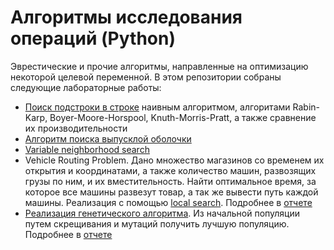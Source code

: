 # Алгоритмы исследования операций (Python)
Эврестические и прочие алгоритмы, направленные на оптимизацию некоторой целевой переменной.
В этом репозитории собраны следующие лабораторные работы:
* [Поиск подстроки в строке](./aio_string.ipynb) наивным алгоритмом, алгоритами Rabin-Karp, Boyer-Moore-Horspool, Knuth-Morris-Pratt, а также сравнение их производительности
* [Алгоритм поиска выпусклой оболочки](./quickhull.ipynb)
* [Variable neighborhood search](./Variable_neighborhood_search/VNS.ipynb)
* Vehicle Routing Problem. Дано множество магазинов со временем их открытия и координатами, а также количество машин, развозящих грузы по ним, и их вместительность. Найти оптимальное время, за которое все машины развезут товар, а так же вывести путь каждой машины. Реализация с помощью [local search](./Vehicle_routing_problem/VRP_ILS.ipynb). Подробнее в [отчете](./Vehicle_routing_problem/READ_ME.txt)
* [Реализация генетического алгоритма](./Genetic_algorithm/Genetic_algorithm.ipynb). Из начальной популяции путем скрещивания и мутаций получить лучшую популяцию. Подробнее в [отчете](./Genetic_algorithm/Generic_algorithnm_report.doc)


